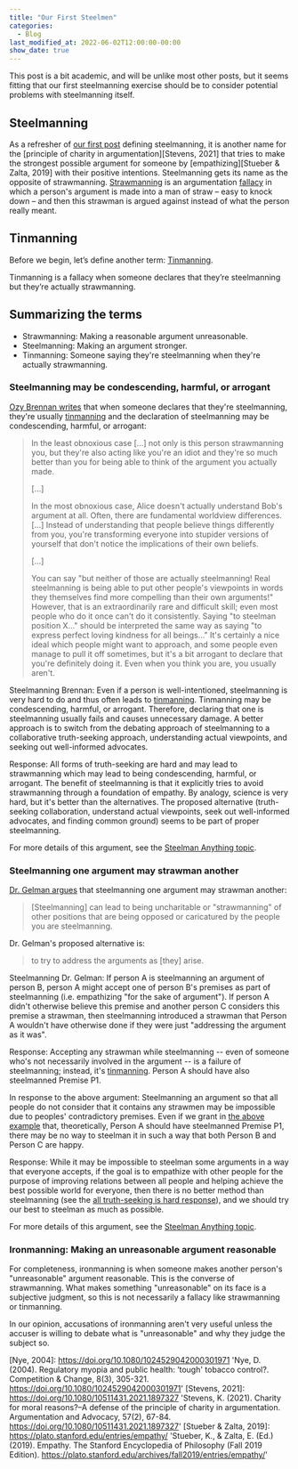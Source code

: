 ```yaml
---
title: "Our First Steelmen"
categories: 
  - Blog
last_modified_at: 2022-06-02T12:00:00-00:00
show_date: true
---
```


This post is a bit academic, and will be unlike most other posts, but it seems fitting that our first steelmanning exercise should be to consider potential problems with steelmanning itself.

## Steelmanning

As a refresher of [our first post](/blog/welcome/) defining steelmanning, it is another name for the [principle of charity in argumentation][Stevens, 2021] that tries to make the strongest possible argument for someone by [empathizing][Stueber & Zalta, 2019] with their positive intentions. Steelmanning gets its name as the opposite of strawmanning. [Strawmanning][Aikin & Casey, 2011] is an argumentation [fallacy][Hansen & Zalta, 2020] in which a person's argument is made into a man of straw – easy to knock down – and then this strawman is argued against instead of what the person really meant.

## Tinmanning

Before we begin, let’s define another term: [Tinmanning](/topics/introduction/#tinmanning-strawmanning-as-steelmanning).

Tinmanning is a fallacy when someone declares that they’re steelmanning but they’re actually strawmanning.

## Summarizing the terms

* Strawmanning: Making a reasonable argument unreasonable.
* Steelmanning: Making an argument stronger.
* Tinmanning: Someone saying they're steelmanning when they're actually strawmanning.

### Steelmanning may be condescending, harmful, or arrogant

[Ozy Brennan writes](https://thingofthings.wordpress.com/2016/08/09/against-steelmanning/) that when someone declares that they're steelmanning, they're usually [tinmanning](/topics/introduction/#tinmanning-strawmanning-as-steelmanning) and the declaration of steelmanning may be condescending, harmful, or arrogant:

> In the least obnoxious case [...] not only is this person strawmanning you, but they're also acting like you're an idiot and they're so much better than you for being able to think of the argument you actually made.
> 
> [...]
> 
> In the most obnoxious case, Alice doesn't actually understand Bob's argument at all. Often, there are fundamental worldview differences. [...] Instead of understanding that people believe things differently from you, you're transforming everyone into stupider versions of yourself that don't notice the implications of their own beliefs.
> 
> [...]
> 
> You can say "but neither of those are actually steelmanning! Real steelmanning is being able to put other people's viewpoints in words they themselves find more compelling than their own arguments!" However, that is an extraordinarily rare and difficult skill; even most people who do it once can't do it consistently. Saying "to steelman position X..." should be interpreted the same way as saying "to express perfect loving kindness for all beings..." It's certainly a nice ideal which people might want to approach, and some people even manage to pull it off sometimes, but it's a bit arrogant to declare that you're definitely doing it. Even when you think you are, you usually aren't.

Steelmanning Brennan: Even if a person is well-intentioned, steelmanning is very hard to do and thus often leads to [tinmanning](/topics/introduction/#tinmanning-strawmanning-as-steelmanning). Tinmanning may be condescending, harmful, or arrogant. Therefore, declaring that one is steelmanning usually fails and causes unnecessary damage. A better approach is to switch from the debating approach of steelmanning to a collaborative truth-seeking approach, understanding actual viewpoints, and seeking out well-informed advocates.

Response: All forms of truth-seeking are hard and may lead to strawmanning which may lead to being condescending, harmful, or arrogant. The benefit of steelmanning is that it explicitly tries to avoid strawmanning through a foundation of empathy. By analogy, science is very hard, but it's better than the alternatives. The proposed alternative (truth-seeking collaboration, understand actual viewpoints, seek out well-informed advocates, and finding common ground) seems to be part of proper steelmanning.

For more details of this argument, see the [Steelman Anything topic](/topics/introduction/#steelmanning-may-be-condescending-harmful-or-arrogant).

### Steelmanning one argument may strawman another

[Dr. Gelman argues](https://statmodeling.stat.columbia.edu/2022/04/28/the-challenge-of-bending-over-backward-to-see-things-from-the-other-persons-point-of-view/) that steelmanning one argument may strawman another:

> [Steelmanning] can lead to being uncharitable or "strawmanning" of other positions that are being opposed or caricatured by the people you are steelmanning.

Dr. Gelman's proposed alternative is:

> to try to address the arguments as [they] arise.

Steelmanning Dr. Gelman: If person A is steelmanning an argument of person B, person A might accept one of person B's premises as part of steelmanning (i.e. empathizing "for the sake of argument"). If person A didn't otherwise believe this premise and another person C considers this premise a strawman, then steelmanning introduced a strawman that Person A wouldn't have otherwise done if they were just "addressing the argument as it was".

Response: Accepting any strawman while steelmanning -- even of someone who's not necessarily involved in the argument -- is a failure of steelmanning; instead, it's [tinmanning](/topics/introduction/#tinmanning-strawmanning-as-steelmanning). Person A should have also steelmanned Premise P1.

In response to the above argument: Steelmanning an argument so that all people do not consider that it contains any strawmen may be impossible due to peoples' contradictory premises. Even if we grant in [the above example](/topics/introduction/#steelman-accepting-a-premise-from-one-person-may-strawman-someone-else) that, theoretically, Person A should have steelmanned Premise P1, there may be no way to steelman it in such a way that both Person B and Person C are happy.

Response: While it may be impossible to steelman some arguments in a way that everyone accepts, if the goal is to empathize with other people for the purpose of improving relations between all people and helping achieve the best possible world for everyone, then there is no better method than steelmanning (see the [all truth-seeking is hard response](/topics/introduction/#response-all-truth-seeking-is-hard-and-may-lead-to-such-damage-but-steelmanning-should-do-this-less)), and we should try our best to steelman as much as possible.

For more details of this argument, see the [Steelman Anything topic](/topics/introduction/#steelmanning-one-argument-may-strawman-another).

### Ironmanning: Making an unreasonable argument reasonable

For completeness, ironmanning is when someone makes another person's "unreasonable" argument reasonable. This is the converse of strawmanning. What makes something "unreasonable" on its face is a subjective judgment, so this is not necessarily a fallacy like strawmanning or tinmanning.

In our opinion, accusations of ironmanning aren't very useful unless the accuser is willing to debate what is "unreasonable" and why they judge the subject so.

[Aikin & Casey, 2011]: https://doi.org/10.1007/s10503-010-9199-y 'Aikin, S. F., & Casey, J. (2011). Straw men, weak men, and hollow men. Argumentation, 25(1), 87-105. https://doi.org/10.1007/s10503-010-9199-y'
[Empathy]: https://www.oxfordreference.com/view/10.1093/oi/authority.20110803095750102 'Empathy. Oxford University Press. Retrieved 30 May. 2022, from https://www.oxfordreference.com/view/10.1093/oi/authority.20110803095750102'
[Hansen & Zalta, 2020]: https://plato.stanford.edu/archives/sum2020/entries/fallacies/ 'Hansen, H., & Zalta, E. (Ed.) (2020). Fallacies. The Stanford Encyclopedia of Philosophy (Summer 2020 Edition). https://plato.stanford.edu/archives/sum2020/entries/fallacies/'
[Nye, 2004]: https://doi.org/10.1080/1024529042000301971 'Nye, D. (2004). Regulatory myopia and public health: ‘tough' tobacco control?. Competition & Change, 8(3), 305-321. https://doi.org/10.1080/1024529042000301971'
[Stevens, 2021]: https://doi.org/10.1080/10511431.2021.1897327 'Stevens, K. (2021). Charity for moral reasons?–A defense of the principle of charity in argumentation. Argumentation and Advocacy, 57(2), 67-84. https://doi.org/10.1080/10511431.2021.1897327'
[Stueber & Zalta, 2019]: https://plato.stanford.edu/entries/empathy/ 'Stueber, K., & Zalta, E. (Ed.) (2019). Empathy. The Stanford Encyclopedia of Philosophy (Fall 2019 Edition). https://plato.stanford.edu/archives/fall2019/entries/empathy/'
